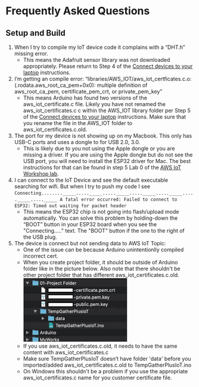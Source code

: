 # Frequently Asked Questions

## Setup and Build

1.  When I try to compile my IoT device code it complains with a “DHT.h” missing error.
    *  This means the Adafruit sensor library was not downloaded appropriately. Please return to Step 4 of the [Connect devices to your laptop](./Device%20Setup/Connect%20devices%20to%20your%20laptop.md) instructions.
2.  I’m getting an compile error: “libraries/AWS_IOT/aws_iot_certficates.c.o:(.rodata.aws_root_ca_pem+0x0): multiple definition of aws_root_ca_pem, certificate_pem_crt, or private_pem_key”
    * This means Arduino has found two versions of the aws_iot_certificate.c file. Likely you have not renamed the aws_iot_certificates.c c within the AWS_IOT library folder per Step 5 of the [Connect devices to your laptop](./Device%20Setup/Connect%20devices%20to%20your%20laptop.md) instructions. Make sure that you rename the file in the AWS_IOT folder to aws_iot_certificates.c.old.
3.  The port for my device is not showing up on my Macbook. This only has USB-C ports and uses a dongle to for USB 2.0, 3.0.
    * This is likely due to you not using the Apple dongle or you are missing a driver. If you are using the Apple dongle but do not see the USB port, you will need to install the ESP32 driver for Mac. The best instructions for that can be found in step 5 Lab 0 of the [AWS IoT Workshop lab](https://github.com/aws-samples/aws-iot-workshop#lab-0-this-environment-doesnt-seem-that-hostile).
4.  I can connect to the IoT Device and see the default executable searching for wifi. But when I try to push my code I see
        ```
        Connecting........_____....._____....._____....._____....._____....._____....._____
        A fatal error occurred: Failed to connect to ESP32: Timed out waiting for packet header
        ```
    * This means the ESP32 chip is not going into flash/upload mode automatically. You can solve this problem by holding-down the “BOOT” button in your ESP32 board when you see the "Connecting....." text. The "BOOT" button if the one to the right of the USB plug.
5. The device is connect but not sending data to AWS IoT Topic:
   * One of the issue can be because Arduino unintentionlly compiled incorrect cert. 
   * When you create project folder, it should be outside of Arduino folder like in the picture below. Also note that there shouldn't be other project folder that has different aws_iot_certificates.c.old. 
   ![Folder layout](https://github.com/aws-samples/protecting-your-iot-fleet/blob/master/images/Folder%20layout.png)
   * If you use aws_iot_certificates.c.old, it needs to have the same content with aws_iot_certificates.c
   * Make sure TempGatherPlusIoT doesn’t have folder 'data' before you imported/added aws_iot_certificates.c.old to TempGatherPlusIoT.ino
   * On Windows this shouldn't be a problem if you use the appropriate aws_iot_certificates.c name for you customer certificate file.
